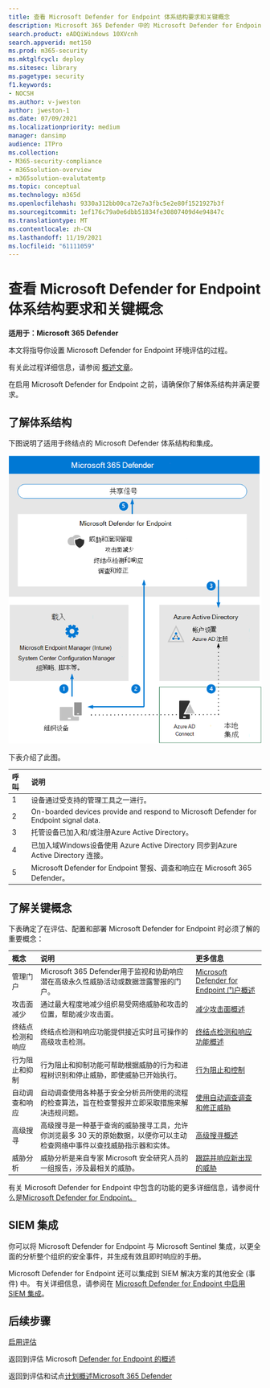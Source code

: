 ```yaml
---
title: 查看 Microsoft Defender for Endpoint 体系结构要求和关键概念
description: Microsoft 365 Defender 中的 Microsoft Defender for Endpoint 的技术图表将帮助你在构建试用实验室或Microsoft 365之前了解 microsoft Defender 终结点中的标识。
search.product: eADQiWindows 10XVcnh
search.appverid: met150
ms.prod: m365-security
ms.mktglfcycl: deploy
ms.sitesec: library
ms.pagetype: security
f1.keywords:
- NOCSH
ms.author: v-jweston
author: jweston-1
ms.date: 07/09/2021
ms.localizationpriority: medium
manager: dansimp
audience: ITPro
ms.collection:
- M365-security-compliance
- m365solution-overview
- m365solution-evalutatemtp
ms.topic: conceptual
ms.technology: m365d
ms.openlocfilehash: 9330a312bb00ca72e7a3fbc5e2e80f1521927b3f
ms.sourcegitcommit: 1ef176c79a0e6dbb51834fe30807409d4e94847c
ms.translationtype: MT
ms.contentlocale: zh-CN
ms.lasthandoff: 11/19/2021
ms.locfileid: "61111059"
---
```

# <a name="review-microsoft-defender-for-endpoint-architecture-requirements-and-key-concepts"></a>查看 Microsoft Defender for Endpoint 体系结构要求和关键概念

**适用于：Microsoft 365 Defender**

本文将指导你设置 Microsoft Defender for Endpoint 环境评估的过程。

有关此过程详细信息，请参阅 [概述文章](eval-defender-endpoint-overview.md)。

在启用 Microsoft Defender for Endpoint 之前，请确保你了解体系结构并满足要求。

## <a name="understand-the-architecture"></a>了解体系结构

下图说明了适用于终结点的 Microsoft Defender 体系结构和集成。 

![将 Microsoft Defender for Office添加到 Defender 评估环境的步骤。](../../media/defender/m365-defender-endpoint-architecture.png)

下表介绍了此图。

呼叫 | 说明
:---|:---|
1 | 设备通过受支持的管理工具之一进行。 
2 | On-boarded devices provide and respond to Microsoft Defender for Endpoint signal data.
3 | 托管设备已加入和/或注册Azure Active Directory。
4 | 已加入域Windows设备使用 Azure Active Directory 同步到Azure Active Directory 连接。
5 | Microsoft Defender for Endpoint 警报、调查和响应在 Microsoft 365 Defender。

## <a name="understand-key-concepts"></a>了解关键概念

下表确定了在评估、配置和部署 Microsoft Defender for Endpoint 时必须了解的重要概念： 

概念 | 说明 | 更多信息
:---|:---|:---|
管理门户 | Microsoft 365 Defender用于监视和协助响应潜在高级永久性威胁活动或数据泄露警报的门户。 | [Microsoft Defender for Endpoint 门户概述](/microsoft-365/security/defender-endpoint/portal-overview)
攻击面减少 | 通过最大程度地减少组织易受网络威胁和攻击的位置，帮助减少攻击面。 | [减少攻击面概述](/microsoft-365/security/defender-endpoint/overview-attack-surface-reduction)
终结点检测和响应 | 终结点检测和响应功能提供接近实时且可操作的高级攻击检测。 | [终结点检测和响应功能概述](/microsoft-365/security/defender-endpoint/overview-endpoint-detection-response)
行为阻止和抑制 | 行为阻止和抑制功能可帮助根据威胁的行为和进程树识别和停止威胁，即使威胁已开始执行。 | [行为阻止和控制](/microsoft-365/security/defender-endpoint/behavioral-blocking-containment)
自动调查和响应 | 自动调查使用各种基于安全分析员所使用的流程的检查算法，旨在检查警报并立即采取措施来解决违规问题。 | [使用自动调查调查和修正威胁](/microsoft-365/security/defender-endpoint/automated-investigations)
高级搜寻 | 高级搜寻是一种基于查询的威胁搜寻工具，允许你浏览最多 30 天的原始数据，以便你可以主动检查网络中事件以查找威胁指示器和实体。 | [高级搜寻概述](/microsoft-365/security/defender-endpoint/advanced-hunting-overview)
威胁分析 | 威胁分析是来自专家 Microsoft 安全研究人员的一组报告，涉及最相关的威胁。 | [跟踪并响应新出现的威胁](/microsoft-365/security/defender-endpoint/threat-analytics)


有关 Microsoft Defender for Endpoint 中包含的功能的更多详细信息，请参阅什么是[Microsoft Defender for Endpoint。](/microsoft-365/security/defender-endpoint/microsoft-defender-endpoint)

## <a name="siem-integration"></a>SIEM 集成

你可以将 Microsoft Defender for Endpoint 与 Microsoft Sentinel 集成，以更全面的分析整个组织的安全事件，并生成有效且即时响应的手册。 

Microsoft Defender for Endpoint 还可以集成到 SIEM 解决方案的其他安全 (事件) 中。 有关详细信息，请参阅在 [Microsoft Defender for Endpoint 中启用 SIEM 集成](/microsoft-365/security/defender-endpoint/enable-siem-integration)。


## <a name="next-steps"></a>后续步骤
[启用评估](eval-defender-endpoint-enable-eval.md)

返回到评估 Microsoft [Defender for Endpoint 的概述](eval-defender-endpoint-overview.md)

返回到评估和试点[计划概述Microsoft 365 Defender](eval-overview.md)
